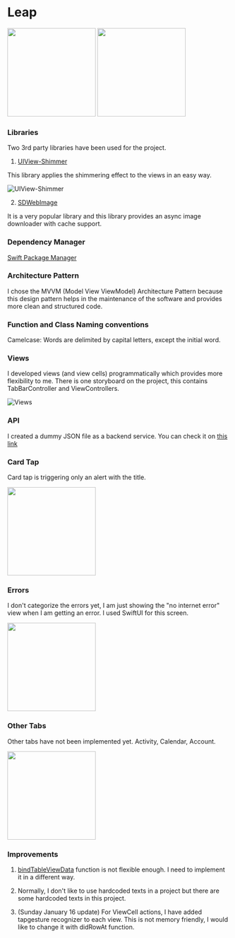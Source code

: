 # Leap

<img src="https://i.ibb.co/hR0S711/Simulator-Screen-Shot-i-Phone-11-Pro-2022-01-16-at-15-43-46.png" width="200" /> <img src="https://i.ibb.co/Rz7St6P/Simulator-Screen-Shot-i-Phone-11-Pro-2022-01-16-at-15-42-46.png" width="200" />

### Libraries

Two 3rd party libraries have been used for the project.

1. [UIView-Shimmer](https://github.com/omerfarukozturk/UIView-Shimmer)

This library applies the shimmering effect to the views in an easy way.

![UIView-Shimmer](https://media.giphy.com/media/YzDd2FzBNlfuOPY5WH/giphy.gif)

2. [SDWebImage](https://github.com/SDWebImage/SDWebImageSwiftUI)

It is a very popular library and this library provides an async image downloader with cache support.

### Dependency Manager

[Swift Package Manager](https://github.com/apple/swift-package-manager)

### Architecture Pattern

I chose the MVVM (Model View ViewModel) Architecture Pattern because this design pattern helps in the maintenance of the software and provides more clean and structured code.

### Function and Class Naming conventions

Camelcase: Words are delimited by capital letters, except the initial word.

### Views

I developed views (and view cells) programmatically which provides more flexibility to me. There is one storyboard on the project, this contains TabBarController and ViewControllers.

![Views](https://media.giphy.com/media/4fqFpQeTBdGf0fXjbJ/giphy.gif)

### API

I created a dummy JSON file as a backend service. You can check it on [this link](https://okb.com.tr/data.json)

### Card Tap

Card tap is triggering only an alert with the title.

<img src="https://i.ibb.co/y5V1Y8r/Simulator-Screen-Shot-i-Phone-11-Pro-2022-01-14-at-19-08-32.png" width="200" />

### Errors

I don't categorize the errors yet, I am just showing the "no internet error" view when I am getting an error. I used SwiftUI for this screen.

<img src="https://i.ibb.co/z6Xg0fz/Simulator-Screen-Shot-i-Phone-11-Pro-2022-01-14-at-21-52-48.png" width="200" />

### Other Tabs

Other tabs have not been implemented yet. Activity, Calendar, Account.

<img src="https://i.ibb.co/0MxVN1n/Simulator-Screen-Shot-i-Phone-11-Pro-2022-01-16-at-15-43-32.png" width="200" />

### Improvements

1. [bindTableViewData](https://github.com/klconur/Leap/blob/main/Leap/Controllers/HomeViewController.swift#L52) function is not flexible enough. I need to implement it in a different way.

2. Normally, I don't like to use hardcoded texts in a project but there are some hardcoded texts in this project.

3. (Sunday January 16 update) For ViewCell actions, I have added tapgesture recognizer to each view. This is not memory friendly, I would like to change it with didRowAt function.
